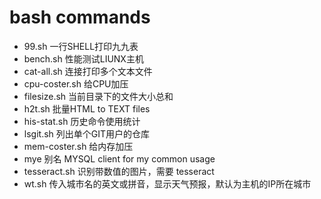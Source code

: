 # bash commands

* 99.sh  一行SHELL打印九九表
* bench.sh 性能测试LIUNX主机
* cat-all.sh 连接打印多个文本文件
* cpu-coster.sh 给CPU加压
* filesize.sh   当前目录下的文件大小总和
* h2t.sh       批量HTML to TEXT files
* his-stat.sh  历史命令使用统计
* lsgit.sh  列出单个GIT用户的仓库
* mem-coster.sh 给内存加压
* mye          别名 MYSQL client for my common usage
* tesseract.sh 识别带数值的图片，需要 tesseract
* wt.sh        传入城市名的英文或拼音，显示天气预报，默认为主机的IP所在城市
